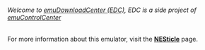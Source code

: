 ###### Welcome to [emuDownloadCenter (EDC)](https://github.com/PhoenixInteractiveNL/emuDownloadCenter/wiki/), EDC is a side project of [emuControlCenter](https://github.com/PhoenixInteractiveNL/emuControlCenter/wiki/)

For more information about this emulator, visit the [**NESticle**](https://github.com/PhoenixInteractiveNL/emuDownloadCenter/wiki/Emulator-nesticle#menu) page.
